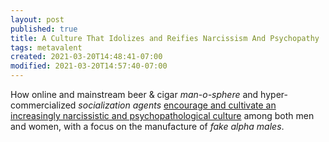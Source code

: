 ```yaml
---
layout: post
published: true
title: A Culture That Idolizes and Reifies Narcissism And Psychopathy
tags: metavalent
created: 2021-03-20T14:48:41-07:00
modified: 2021-03-20T14:57:40-07:00
---
```


How online and mainstream beer & cigar *man-o-sphere* and hyper-commercialized *socialization agents* [encourage and cultivate an increasingly narcissistic and psychopathological culture](https://youtu.be/RhRS3Ziv8xg?t=10m20s) among both men and women, with a focus on the manufacture of *fake alpha males*.
